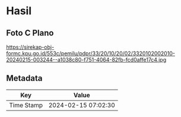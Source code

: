 # Hasil

## Foto C Plano

https://sirekap-obj-formc.kpu.go.id/553c/pemilu/pdpr/33/20/10/20/02/3320102002010-20240215-003244--a1038c80-f751-4064-82fb-fcd0affe17c4.jpg


## Metadata

| Key        | Value               |
| ---------- | ------------------- |
| Time Stamp | 2024-02-15 07:02:30 |



